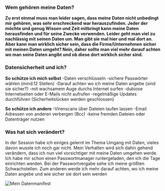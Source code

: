 ### Wem gehören meine Daten?

**Zu erst einmal muss man leider sagen, dass meine Daten nicht unbedingt mir gehören, was sehr erschreckend war herauszufinden. Jeder der möchte und genug Wissen und Zeit mitbringt kann meine Daten herausfinden und für seine Zwecke verwenden. Leider geht man viel zu nachlässig mit seinen Daten um. Man gibt sie mal hier und mal dort an. Aber kann man wirklich sicher sein, dass die Firme/Unternehmen sicher mit meinen Daten umgeht? Nein, daher sollte man viel mehr darauf achten wo man seine Daten angibt und ob diese dort wirklich sicher sind.**

### Datensicherheit und ich?

**So schütze ich mich selbst** -Daten verschlüsseln -sichere Passwörter wählen (mind.12 Stellen) -Darauf achten wo ich meine Daten angebe (sind sie sicher?) -mit wachsamem Auge durchs Internet surfen -dubiose Internetseiten oder E-Mails nicht aufrufen -regelmäßige Updates durchführen (Sicherheitslücken werden geschlossen)

**So schütze ich andere** -Virenscans über Dateien laufen lassen -Email Adressen von anderen verbergen (Bcc) -keine fremden Dateien oder Datenträger nutzen

### Was hat sich verändert?

In der Session habe ich einiges gelernt im Thema Umgang mit Daten, vieles davon wusste ich noch gar nicht. Mein Verhalten wird sich dahin gehend verändern, dass ich nun viel vorsichtiger mit meine Daten umgehen werde. Ich habe mir schon einen Passwortmanager runtergeladen, den ich die Tage einrichten werden. Bei der Passwortvergabe sehe ich meine größten Schwachstellen. Zum anderen werde ich mehr darauf achten, wo ich meine Daten angebe und wie sicher sie dort sein werden


![Mein Datenmanifest](https://user-images.githubusercontent.com/103511962/164087570-0e2628bd-1f9d-4c29-87c5-7092357d0a3d.jpg)
